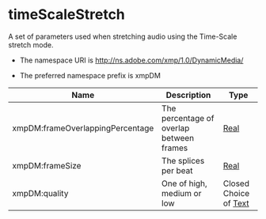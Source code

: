 # timeScaleStretch

A set of parameters used when stretching audio using the Time-Scale stretch mode.

- The namespace URI is http://ns.adobe.com/xmp/1.0/DynamicMedia/

- The preferred namespace prefix is xmpDM

|Name|Description|Type|
|----|-----------|----|
|xmpDM:frameOverlappingPercentage|The percentage of overlap between frames  |[Real](./CoreProperties.md#Real)|
|xmpDM:frameSize|The splices per beat  |[Real](./CoreProperties.md#Real)|
|xmpDM:quality|One of high, medium or low  |Closed Choice of [Text](./CoreProperties.md#Text)|
